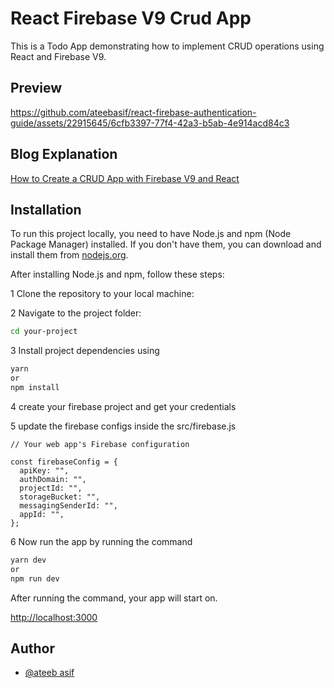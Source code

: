 # React Firebase V9 Crud App

This is a Todo App demonstrating how to implement CRUD operations using React and Firebase V9.

## Preview

https://github.com/ateebasif/react-firebase-authentication-guide/assets/22915645/6cfb3397-77f4-42a3-b5ab-4e914acd84c3

## Blog Explanation
[How to Create a CRUD App with Firebase V9 and React](https://www.ateebay.com/blog/how-to-create-a-crud-app-with-firebase-v9-and-react)

## Installation

To run this project locally, you need to have Node.js and npm (Node Package Manager) installed. If you don't have them, you can download and install them from [nodejs.org](https://nodejs.org/).

After installing Node.js and npm, follow these steps:

1 Clone the repository to your local machine:

2 Navigate to the project folder:

```bash
cd your-project

```

3 Install project dependencies using

```bash
yarn
or
npm install

```

4 create your firebase project and get your credentials

5 update the firebase configs inside the src/firebase.js

```
// Your web app's Firebase configuration

const firebaseConfig = {
  apiKey: "",
  authDomain: "",
  projectId: "",
  storageBucket: "",
  messagingSenderId: "",
  appId: "",
};
```

6 Now run the app by running the command

```bash
yarn dev
or
npm run dev

```

After running the command, your app will start on.

[http://localhost:3000](http://localhost:3000/)

## Author

- [@ateeb asif](https://github.com/ateebasif)
